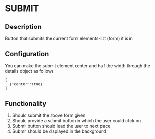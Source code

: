 # SUBMIT
## Description
Button that submits the current form elements-list (form) it is in

## Configuration

You can make the submit element center and half the width through the details object as follows 
<pre><code>[
  {"center":true}
]</code></pre>

## Functionality

1. Should submit the above form given
2. Should provide a submit button in which the user could click on
3. Submit button should lead the user to next place
4. Submit should be displayed in the background
